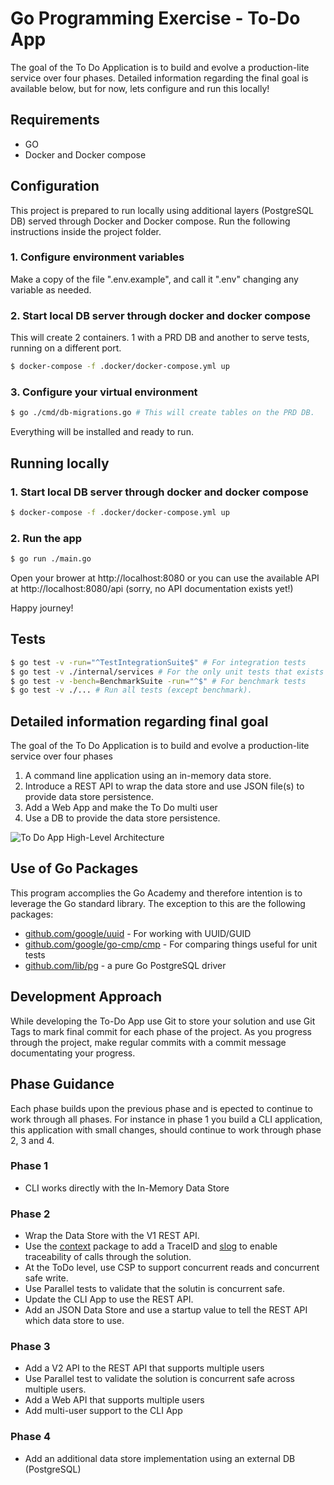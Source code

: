 # Go Programming Exercise - To-Do App
The goal of the To Do Application is to build and evolve a production-lite service over four phases. Detailed information regarding the final goal is available below, but for now, lets configure and run this locally!

## Requirements
- GO
- Docker and Docker compose

## Configuration
This project is prepared to run locally using additional layers (PostgreSQL DB) served through Docker and Docker compose. Run the following instructions inside the project folder.

### 1. Configure environment variables
Make a copy of the file ".env.example", and call it ".env" changing any variable as needed.

### 2. Start local DB server through docker and docker compose
This will create 2 containers. 1 with a PRD DB and another to serve tests, running on a different port.
```bash
$ docker-compose -f .docker/docker-compose.yml up
```

### 3. Configure your virtual environment
``` bash
$ go ./cmd/db-migrations.go # This will create tables on the PRD DB.
```

Everything will be installed and ready to run.


## Running locally
### 1. Start local DB server through docker and docker compose
```bash
$ docker-compose -f .docker/docker-compose.yml up
```

### 2. Run the app
```bash
$ go run ./main.go
```

Open your brower at http://localhost:8080 or you can use the available API at http://localhost:8080/api (sorry, no API documentation exists yet!)

Happy journey!


## Tests
```bash
$ go test -v -run="^TestIntegrationSuite$" # For integration tests
$ go test -v ./internal/services # For the only unit tests that exists
$ go test -v -bench=BenchmarkSuite -run="^$" # For benchmark tests
$ go test -v ./... # Run all tests (except benchmark).
```


## Detailed information regarding final goal

The goal of the To Do Application is to build and evolve a production-lite service over four phases

1. A command line application using an in-memory data store.
2. Introduce a REST API to wrap the data store and use JSON file(s) to provide data store persistence.
3. Add a Web App and make the To Do multi user
4. Use a DB to provide the data store persistence.

![To Do App High-Level Architecture](./go-programming-exercise-to-do-app/go-programming-exercise-to-do-app.svg)

## Use of Go Packages
This program accomplies the Go Academy and therefore intention is to leverage the Go standard library.  The exception to this are the following packages:

* [github.com/google/uuid] - For working with UUID/GUID
* [github.com/google/go-cmp/cmp] - For comparing things useful for unit tests
* [github.com/lib/pg] - a pure Go PostgreSQL driver

## Development Approach
While developing the To-Do App use Git to store your solution and use Git Tags to mark final commit for each phase of the project.
As you progress through the project, make regular commits with a commit message documentating your progress.

## Phase Guidance
Each phase builds upon the previous phase and is epected to continue to work through all phases.  For instance in phase 1 you build a CLI application, this application with small changes, should continue to work through phase 2, 3 and 4.

### Phase 1
* CLI works directly with the In-Memory Data Store

### Phase 2
* Wrap the Data Store with the V1 REST API.
* Use the [context] package to add a TraceID and [slog] to enable traceability of calls through the solution.
* At the ToDo level, use CSP to support concurrent reads and concurrent safe write.
* Use Parallel tests to validate that the solutin is concurrent safe.
* Update the CLI App to use the REST API.
* Add an JSON Data Store and use a startup value to tell the REST API which data store to use.

### Phase 3
* Add a V2 API to the REST API that supports multiple users
* Use Parallel test to validate the solution is concurrent safe across multiple users.
* Add a Web API that supports multiple users
* Add multi-user support to the CLI App

### Phase 4
* Add an additional data store implementation using an external DB (PostgreSQL)

[github.com/google/uuid]: https://pkg.go.dev/github.com/google/uuid
[github.com/google/go-cmp/cmp]: https://pkg.go.dev/github.com/google/go-cmp/cmp
[github.com/lib/pg]: https://pkg.go.dev/github.com/lib/pq 
[context]: https://pkg.go.dev/context
[slog]: https://pkg.go.dev/log/slog
